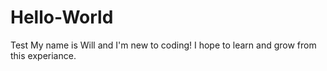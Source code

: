 # Hello-World
Test
My name is Will and I'm new to coding! I hope to learn and grow from this experiance.
